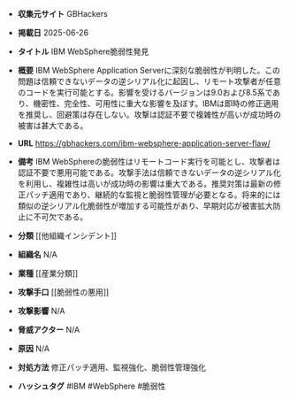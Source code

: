 - **収集元サイト**
GBHackers

- **掲載日**
2025-06-26

- **タイトル**
IBM WebSphere脆弱性発見

- **概要**
IBM WebSphere Application Serverに深刻な脆弱性が判明した。この問題は信頼できないデータの逆シリアル化に起因し、リモート攻撃者が任意のコードを実行可能とする。影響を受けるバージョンは9.0および8.5系であり、機密性、完全性、可用性に重大な影響を及ぼす。IBMは即時の修正適用を推奨し、回避策は存在しない。攻撃は認証不要で複雑性が高いが成功時の被害は甚大である。

- **URL**
https://gbhackers.com/ibm-websphere-application-server-flaw/

- **備考**
IBM WebSphereの脆弱性はリモートコード実行を可能とし、攻撃者は認証不要で悪用可能である。攻撃手法は信頼できないデータの逆シリアル化を利用し、複雑性は高いが成功時の影響は重大である。推奨対策は最新の修正パッチ適用であり、継続的な監視と脆弱性管理が必要となる。将来的には類似の逆シリアル化脆弱性が増加する可能性があり、早期対応が被害拡大防止に不可欠である。

- **分類**
[[他組織インシデント]]

- **組織名**
N/A

- **業種**
[[産業分類]]

- **攻撃手口**
[[脆弱性の悪用]]

- **攻撃影響**
N/A

- **脅威アクター**
N/A

- **原因**
N/A

- **対処方法**
修正パッチ適用、監視強化、脆弱性管理強化

- **ハッシュタグ**
#IBM #WebSphere #脆弱性
